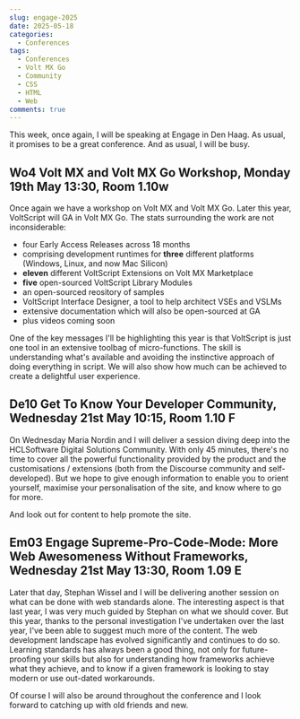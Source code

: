 ```yaml
---
slug: engage-2025
date: 2025-05-18
categories: 
  - Conferences
tags:
  - Conferences
  - Volt MX Go
  - Community
  - CSS
  - HTML
  - Web
comments: true
---
```

This week, once again, I will be speaking at Engage in Den Haag. As usual, it promises to be a great conference. And as usual, I will be busy.

<!-- more -->

## Wo4 Volt MX and Volt MX Go Workshop, Monday 19th May 13:30, Room 1.10w

Once again we have a workshop on Volt MX and Volt MX Go. Later this year, VoltScript will GA in Volt MX Go. The stats surrounding the work are not inconsiderable: 

- four Early Access Releases across 18 months
- comprising development runtimes for **three** different platforms (Windows, Linux, and now Mac Silicon)
- **eleven** different VoltScript Extensions on Volt MX Marketplace
- **five** open-sourced VoltScript Library Modules
- an open-sourced reository of samples
- VoltScript Interface Designer, a tool to help architect VSEs and VSLMs
- extensive documentation which will also be open-sourced at GA
- plus videos coming soon

One of the key messages I'll be highlighting this year is that VoltScript is just one tool in an extensive toolbag of micro-functions. The skill is understanding what's available and avoiding the instinctive approach of doing everything in script. We will also show how much can be achieved to create a delightful user experience.

## De10 Get To Know Your Developer Community, Wednesday 21st May 10:15, Room 1.10 F

On Wednesday Maria Nordin and I will deliver a session diving deep into the HCLSoftware Digital Solutions Community. With only 45 minutes, there's no time to cover all the powerful functionality provided by the product and the customisations / extensions (both from the Discourse community and self-developed). But we hope to give enough information to enable you to orient yourself, maximise your personalisation of the site, and know where to go for more.

And look out for content to help promote the site.

## Em03 Engage Supreme-Pro-Code-Mode: More Web Awesomeness Without Frameworks, Wednesday 21st May 13:30, Room 1.09 E

Later that day, Stephan Wissel and I will be delivering another session on what can be done with web standards alone. The interesting aspect is that last year, I was very much guided by Stephan on what we should cover. But this year, thanks to the personal investigation I've undertaken over the last year, I've been able to suggest much more of the content. The web development landscape has evolved significantly and continues to do so. Learning standards has always been a good thing, not only for future-proofing your skills but also for understanding how frameworks achieve what they achieve, and to know if a given framework is looking to stay modern or use out-dated workarounds.

Of course I will also be around throughout the conference and I look forward to catching up with old friends and new.
